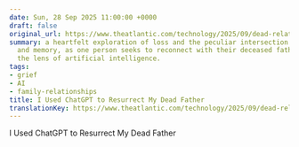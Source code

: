 ```yaml
---
date: Sun, 28 Sep 2025 11:00:00 +0000
draft: false
original_url: https://www.theatlantic.com/technology/2025/09/dead-relative-chatbot/684393/?utm_source=feed
summary: a heartfelt exploration of loss and the peculiar intersection of technology
  and memory, as one person seeks to reconnect with their deceased father through
  the lens of artificial intelligence.
tags:
- grief
- AI
- family-relationships
title: I Used ChatGPT to Resurrect My Dead Father
translationKey: https://www.theatlantic.com/technology/2025/09/dead-relative-chatbot/684393/?utm_source=feed
---
```


I Used ChatGPT to Resurrect My Dead Father